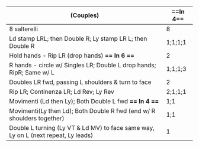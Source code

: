 |(Couples) |==In 4==|
|----|-----|
|8 salterelli |8|
|Ld stamp LRL; then Double R; Ly stamp LR L; then Double R |1;1;1;1|
|Hold hands - Rip LR (drop hands) **== In 6 ==** |2|
|R hands - circle w/ Singles LR; Double L drop hands; RipR; Same w/ L |1;1;1;3|
|Doubles LR fwd, passing L shoulders & turn to face |2|
|Rip LR; Continenza LR; Ld Rev; Ly Rev |2;1;1;1|
|Movimenti (Ld then Ly); Both Double L fwd **== In 4 ==** |1;1|
|Movimenti(Ly then Ld); Both Double R fwd (end w/ R shoulders together) |1;1|
|Double L turning (Ly VT & Ld MV) to face same way, Ly on L (next repeat, Ly leads) |1|
